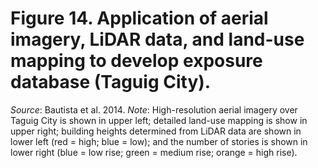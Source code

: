 # Figure 14. Application of aerial imagery, LiDAR data, and land-use mapping to develop exposure database (Taguig City). 
*Source*: Bautista et al. 2014.
*Note*: High-resolution aerial imagery over Taguig City is shown in upper left; detailed land-use mapping is show in upper right; building heights determined from LiDAR data are shown in lower left (red = high; blue = low); and the number of stories is shown in lower right (blue = low rise; green = medium rise; orange = high rise). 
